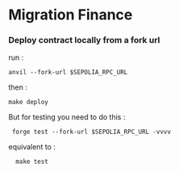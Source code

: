 # Migration Finance

### Deploy contract locally from a fork url 

run : 
````
anvil --fork-url $SEPOLIA_RPC_URL
````

then :
    
````
make deploy
````

But for testing you need to do this : 

```
 forge test --fork-url $SEPOLIA_RPC_URL -vvvv 
```
equivalent to : 
```
  make test
``````


